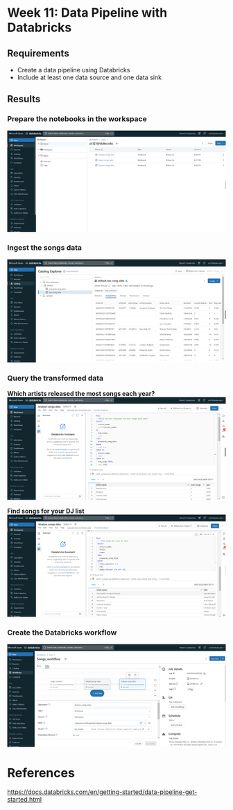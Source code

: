 # Week 11: Data Pipeline with Databricks

## Requirements
- Create a data pipeline using Databricks
- Include at least one data source and one data sink

## Results

### Prepare the notebooks in the workspace
![Alt text](image-4.png)

### Ingest the songs data
![Alt text](image-1.png)

### Query the transformed data
**Which artists released the most songs each year?**
![Alt text](image.png)

**Find songs for your DJ list**
![Alt text](image-3.png)

### Create the Databricks workflow
![Alt text](image-2.png)

# References
https://docs.databricks.com/en/getting-started/data-pipeline-get-started.html



